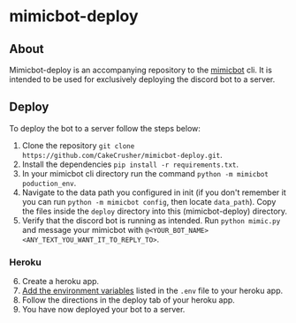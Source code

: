 # mimicbot-deploy
## About
Mimicbot-deploy is an accompanying repository to the [mimicbot](https://github.com/CakeCrusher/mimicbot) cli. It is intended to be used for exclusively deploying the discord bot to a server.
## Deploy
To deploy the bot to a server follow the steps below:
1. Clone the repository `git clone https://github.com/CakeCrusher/mimicbot-deploy.git`.
2. Install the dependencies `pip install -r requirements.txt`.
3. In your mimicbot cli directory run the command `python -m mimicbot poduction_env`.
4. Navigate to the data path you configured in init (if you don't remember it you can run `python -m mimicbot config`, then locate `data_path`). Copy the files inside the `deploy` directory into this (mimicbot-deploy) directory.
5. Verify that the discord bot is running as intended. Run `python mimic.py` and message your mimicbot with `@<YOUR_BOT_NAME> <ANY_TEXT_YOU_WANT_IT_TO_REPLY_TO>`.
### Heroku
6. Create a heroku app.
7. [Add the environment variables](https://devcenter.heroku.com/articles/config-vars#using-the-heroku-dashboard) listed in the `.env` file to your heroku app.
8. Follow the directions in the deploy tab of your heroku app.
9. You have now deployed your bot to a server.